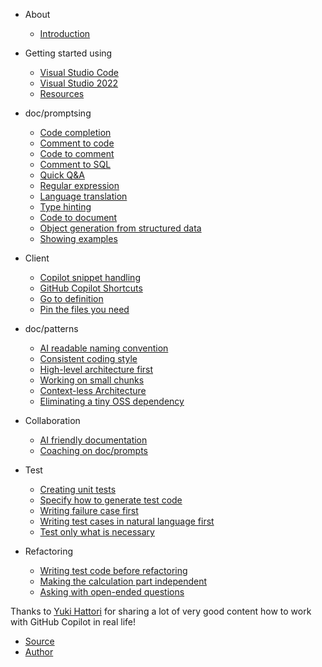 * About
  * [Introduction](./README.md)

 * Getting started using
    * [Visual Studio Code](./doc/VS-Code.md)
    * [Visual Studio 2022](./doc/Visual-Studio-2022.md)
    * [Resources](./doc/Resources.md)


* doc/promptsing
  * [Code completion](./doc/prompts/code-completion.md)
  * [Comment to code](./doc/prompts/comment-to-code.md)
  * [Code to comment](./doc/prompts/code-to-comment.md)
  * [Comment to SQL](./doc/prompts/SQL-Server%20doc/prompts.sql)
  * [Quick Q&A](./doc/prompts/quick-qna.md)
  * [Regular expression](./doc/prompts/regular-expression.md)
  * [Language translation](./doc/prompts/language-translation.md)
  * [Type hinting](./doc/prompts/type-hinting.md)
  * [Code to document](./doc/prompts/code-to-document.md)
  * [Object generation from structured data](./doc/prompts/object-generation-from-structured-data.md)
  * [Showing examples](./doc/prompts/showing-examples.md)

* Client 
  * [Copilot snippet handling](./doc/client/copilot-snippet-handling.md)
  * [GitHub Copilot Shortcuts](./doc/client/github-copilot-shortcuts.md)
  * [Go to definition](./doc/client/go-to-definition.md)
  * [Pin the files you need](./doc/client/pin-the-file-you-need.md)

* doc/patterns
  * [AI readable naming convention](./doc/patterns/ai-readable-naming-convention.md)
  * [Consistent coding style](./doc/patterns/consistent-coding-style.md)
  * [High-level architecture first](./doc/patterns/high-level-architecture-first.md)
  * [Working on small chunks](./doc/patterns/working-on-small-chunk.md)
  * [Context-less Architecture](./doc/patterns/context-less-architecture.md)
  * [Eliminating a tiny OSS dependency](./doc/patterns/eliminating-a-tiny-oss-dependency.md)

* Collaboration
  * [AI friendly documentation](./doc/collaboration/ai-friendly-documentation.md)
  * [Coaching on doc/prompts](./doc/collaboration/coaching-on-prompts.md)

* Test
  * [Creating unit tests](./doc/tests/creating-unit-tests.md)
  * [Specify how to generate test code](./doc/tests/specify-test-valiation.md)
  * [Writing failure case first](./doc/tests/writing-failure-case-first.md)
  * [Writing test cases in natural language first](./doc/tests/writing-test-cases-in-natural-language-first.md)
  * [Test only what is necessary](./doc/tests/test-only-what-is-necessary.md)

* Refactoring
  * [Writing test code before refactoring](./doc/refactoring/writing-test-code-before-refactoring.md)
  * [Making the calculation part independent](./doc/refactoring/making-the-calculation-part-independent.md)
  * [Asking with open-ended questions](./doc/refactoring/asking-with-open-ended-questions.md)

Thanks to [Yuki Hattori](https://github.com/yuhattor) for sharing a lot of very good content how to work with GitHub Copilot in real life! 

* [Source](https://github.com/yuhattor/copilot-doc/patterns)
* [Author](https://github.com/yuhattor)